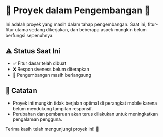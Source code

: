 # 🚧 Proyek dalam Pengembangan 🚧

Ini adalah proyek yang masih dalam tahap pengembangan. Saat ini, fitur-fitur utama sedang dikerjakan, dan beberapa aspek mungkin belum berfungsi sepenuhnya.

## ⚠️ Status Saat Ini
- ✅ Fitur dasar telah dibuat
- ❌ Responsiveness belum diterapkan
- 🔨 Pengembangan masih berlangsung

## 📌 Catatan
- Proyek ini mungkin tidak berjalan optimal di perangkat mobile karena belum mendukung tampilan responsif.
- Perubahan dan pembaruan akan terus dilakukan untuk meningkatkan pengalaman pengguna.

Terima kasih telah mengunjungi proyek ini! 🚀
